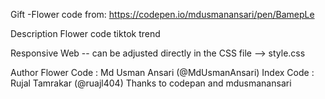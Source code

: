 Gift
-Flower code from: https://codepen.io/mdusmanansari/pen/BamepLe

Description
Flower code tiktok trend

Responsive Web -- can be adjusted directly in the CSS file --> style.css

Author
Flower Code : Md Usman Ansari (@MdUsmanAnsari)
Index Code : Rujal Tamrakar (@ruajl404)
Thanks to codepan and mdusmanansari